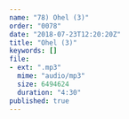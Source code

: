 ```yaml
---
name: "78) Ohel (3)"
order: "0078"
date: "2018-07-23T12:20:20Z"
title: "Ohel (3)"
keywords: []
file:
- ext: ".mp3"
  mime: "audio/mp3"
  size: 6494624
  duration: "4:30"
published: true
---
```

